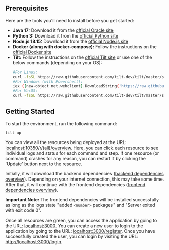 ## Prerequisites

Here are the tools you'll need to install before you get started:
- **Java 17:** Download it from the [official Oracle site](https://www.oracle.com/java/technologies/downloads/#jdk17-windows)
- **Python 3:** Download it from the [official Python site](https://www.python.org/downloads/release/python-3115/)
- **Node.js 18.15:** Download it from the [official Node.js site](https://nodejs.org/download/release/v18.15.0/)
- **Docker (along with docker-compose):** Follow the instructions on
  the [official Docker site](https://docs.docker.com/engine/install/)
- **Tilt:** Follow the instructions on the [official Tilt site](https://docs.tilt.dev/install.html) or use one of the below commands (depending on your OS):
  ```bash
  #For Linux: 
  curl -fsSL https://raw.githubusercontent.com/tilt-dev/tilt/master/scripts/install.sh | bash
  #For Windows (with Powershell): 
  iex ((new-object net.webclient).DownloadString('https://raw.githubusercontent.com/tilt-dev/tilt/master/scripts/install.ps1'))
  #For MacOS: 
  curl -fsSL https://raw.githubusercontent.com/tilt-dev/tilt/master/scripts/install.sh | bash

## Getting Started

To start the environment, run the following command:

`tilt up`

You can view all the resources being deployed at the
URL: [localhost:10350/r/(all)/overview](http://localhost:10350/r/(all)/overview). Here, you can click each resource to
see individual logs and status for each command and step. If one resource (or command) crashes for any reason, you can
restart it by clicking the 'Update' button next to the resource.

Initially, it will download the backend
dependencies ([backend dependencies overview](http://localhost:10350/r/backend_dependencies/overview)). Depending on
your internet connection, this may take some time. After that, it will continue with the frontend
dependencies ([frontend dependencies overview](http://localhost:10350/r/frontend_dependencies/overview)).

**Important Note:** The frontend dependencies will be installed successfully as long as the logs state "added `<number>`
packages" and "Server exited with exit code 0".

Once all resources are green, you can access the application by going to the
URL: [localhost:3000](http://localhost:3000/). You can create a new user to login to the application by going to the
URL: [localhost:3000/register](http://localhost:3000/register). Once you have successfully created the user, you can
login by visiting the URL: [http://localhost:3000/login](http://localhost:3000/login).